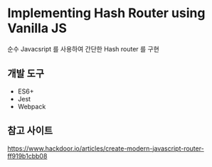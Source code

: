 # Implementing Hash Router using Vanilla JS

순수 Javacsript 를 사용하여 간단한 Hash router 를 구현

## 개발 도구

- ES6+
- Jest
- Webpack

## 참고 사이트 

https://www.hackdoor.io/articles/create-modern-javascript-router-ff919b1cbb08